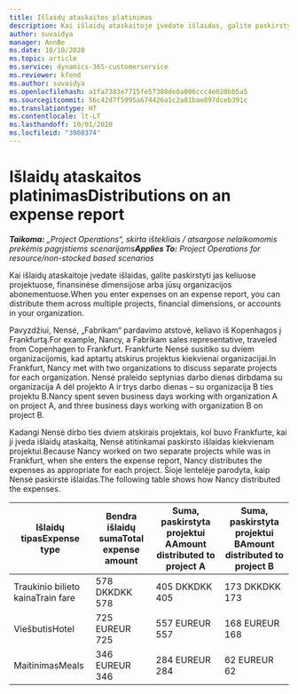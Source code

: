 ```yaml
---
title: Išlaidų ataskaitos platinimas
description: Kai išlaidų ataskaitoje įvedate išlaidas, galite paskirstyti jas keliuose projektuose, juridiniuose subjektuose arba jūsų organizacijos abonementuose.
author: suvaidya
manager: AnnBe
ms.date: 10/10/2020
ms.topic: article
ms.service: dynamics-365-customerservice
ms.reviewer: kfend
ms.author: suvaidya
ms.openlocfilehash: a1fa7383e7715fe57380de0a006ccc4e020bb5a5
ms.sourcegitcommit: 56c42d7f5995a674426a1c2a81bae897dceb391c
ms.translationtype: HT
ms.contentlocale: lt-LT
ms.lasthandoff: 10/01/2020
ms.locfileid: "3908374"
---
```

# <a name="distributions-on-an-expense-report"></a><span data-ttu-id="9cb4e-103">Išlaidų ataskaitos platinimas</span><span class="sxs-lookup"><span data-stu-id="9cb4e-103">Distributions on an expense report</span></span>

<span data-ttu-id="9cb4e-104">_**Taikoma:** „Project Operations“, skirta ištekliais / atsargose nelaikomomis prekėmis pagrįstiems scenarijams_</span><span class="sxs-lookup"><span data-stu-id="9cb4e-104">_**Applies To:** Project Operations for resource/non-stocked based scenarios_</span></span>

<span data-ttu-id="9cb4e-105">Kai išlaidų ataskaitoje įvedate išlaidas, galite paskirstyti jas keliuose projektuose, finansinėse dimensijose arba jūsų organizacijos abonementuose.</span><span class="sxs-lookup"><span data-stu-id="9cb4e-105">When you enter expenses on an expense report, you can distribute them across multiple projects, financial dimensions, or accounts in your organization.</span></span>

<span data-ttu-id="9cb4e-106">Pavyzdžiui, Nensė, „Fabrikam“ pardavimo atstovė, keliavo iš Kopenhagos į Frankfurtą.</span><span class="sxs-lookup"><span data-stu-id="9cb4e-106">For example, Nancy, a Fabrikam sales representative, traveled from Copenhagen to Frankfurt.</span></span> <span data-ttu-id="9cb4e-107">Frankfurte Nensė susitiko su dviem organizacijomis, kad aptartų atskirus projektus kiekvienai organizacijai.</span><span class="sxs-lookup"><span data-stu-id="9cb4e-107">In Frankfurt, Nancy met with two organizations to discuss separate projects for each organization.</span></span> <span data-ttu-id="9cb4e-108">Nensė praleido septynias darbo dienas dirbdama su organizacija A dėl projekto A ir trys darbo dienas – su organizacija B ties projektu B.</span><span class="sxs-lookup"><span data-stu-id="9cb4e-108">Nancy spent seven business days working with organization A on project A, and three business days working with organization B on project B.</span></span>

<span data-ttu-id="9cb4e-109">Kadangi Nensė dirbo ties dviem atskirais projektais, kol buvo Frankfurte, kai ji įveda išlaidų ataskaitą, Nensė atitinkamai paskirsto išlaidas kiekvienam projektui.</span><span class="sxs-lookup"><span data-stu-id="9cb4e-109">Because Nancy worked on two separate projects while was in Frankfurt, when she enters the expense report, Nancy distributes the expenses as appropriate for each project.</span></span> <span data-ttu-id="9cb4e-110">Šioje lentelėje parodyta, kaip Nensė paskirstė išlaidas.</span><span class="sxs-lookup"><span data-stu-id="9cb4e-110">The following table shows how Nancy distributed the expenses.</span></span>

| <span data-ttu-id="9cb4e-111">Išlaidų tipas</span><span class="sxs-lookup"><span data-stu-id="9cb4e-111">Expense type</span></span> | <span data-ttu-id="9cb4e-112">Bendra išlaidų suma</span><span class="sxs-lookup"><span data-stu-id="9cb4e-112">Total expense amount</span></span> | <span data-ttu-id="9cb4e-113">Suma, paskirstyta projektui A</span><span class="sxs-lookup"><span data-stu-id="9cb4e-113">Amount distributed to project A</span></span> | <span data-ttu-id="9cb4e-114">Suma, paskirstyta projektui B</span><span class="sxs-lookup"><span data-stu-id="9cb4e-114">Amount distributed to project B</span></span> |
|--------------|----------------------|---------------------------------|---------------------------------|
| <span data-ttu-id="9cb4e-115">Traukinio bilieto kaina</span><span class="sxs-lookup"><span data-stu-id="9cb4e-115">Train fare</span></span>   | <span data-ttu-id="9cb4e-116">578 DKK</span><span class="sxs-lookup"><span data-stu-id="9cb4e-116">DKK 578</span></span>              | <span data-ttu-id="9cb4e-117">405 DKK</span><span class="sxs-lookup"><span data-stu-id="9cb4e-117">DKK 405</span></span>                         | <span data-ttu-id="9cb4e-118">173 DKK</span><span class="sxs-lookup"><span data-stu-id="9cb4e-118">DKK 173</span></span>                         |
| <span data-ttu-id="9cb4e-119">Viešbutis</span><span class="sxs-lookup"><span data-stu-id="9cb4e-119">Hotel</span></span>        | <span data-ttu-id="9cb4e-120">725 EUR</span><span class="sxs-lookup"><span data-stu-id="9cb4e-120">EUR 725</span></span>              | <span data-ttu-id="9cb4e-121">557 EUR</span><span class="sxs-lookup"><span data-stu-id="9cb4e-121">EUR 557</span></span>                         | <span data-ttu-id="9cb4e-122">168 EUR</span><span class="sxs-lookup"><span data-stu-id="9cb4e-122">EUR 168</span></span>                         |
| <span data-ttu-id="9cb4e-123">Maitinimas</span><span class="sxs-lookup"><span data-stu-id="9cb4e-123">Meals</span></span>        | <span data-ttu-id="9cb4e-124">346 EUR</span><span class="sxs-lookup"><span data-stu-id="9cb4e-124">EUR 346</span></span>              | <span data-ttu-id="9cb4e-125">284 EUR</span><span class="sxs-lookup"><span data-stu-id="9cb4e-125">EUR 284</span></span>                         | <span data-ttu-id="9cb4e-126">62 EUR</span><span class="sxs-lookup"><span data-stu-id="9cb4e-126">EUR 62</span></span>                          |
